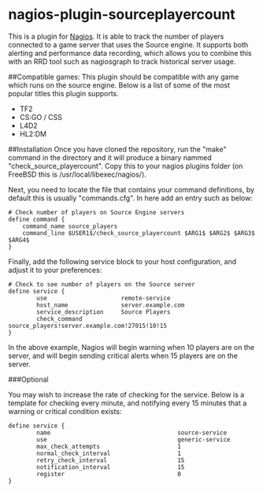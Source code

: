 # nagios-plugin-sourceplayercount

This is a plugin for [Nagios](https://www.nagios.org/). It is able to track the number of players connected to a game server that uses the Source engine. It supports both alerting and performance data recording, which allows you to combine this with an RRD tool such as nagiosgraph to track historical server usage.

##Compatible games:
This plugin should be compatible with any game which runs on the source engine. Below is a list of some of the most popular titles this plugin supports.
- TF2
- CS:GO / CSS
- L4D2
- HL2:DM

##Installation
Once you have cloned the repository, run the "make" command in the directory and it will produce a binary nammed "check_source_playercount". Copy this to your nagios plugins folder (on FreeBSD this is /usr/local/libexec/nagios/).

Next, you need to locate the file that contains your command definitions, by default this is usually "commands.cfg". In here add an entry such as below:

```
# Check number of players on Source Engine servers
define command {
    command_name source_players
    command_line $USER1$/check_source_playercount $ARG1$ $ARG2$ $ARG3$ $ARG4$
}
```

Finally, add the following service block to your host configuration, and adjust it to your preferences:

```
# Check to see number of players on the Source server
define service {
        use                     remote-service
        host_name               server.example.com
        service_description     Source Players
        check_command           source_players!server.example.com!27015!10!15
}
```

In the above example, Nagios will begin warning when 10 players are on the server, and will begin sending critical alerts when 15 players are on the server.

###Optional

You may wish to increase the rate of checking for the service. Below is a template for checking every minute, and notifying every 15 minutes that a warning or critical condition exists:

```
define service {
        name                                    source-service
        use                                     generic-service
        max_check_attempts                      1
        normal_check_interval                   1
        retry_check_interval                    15
        notification_interval                   15
        register                                0
}
```
